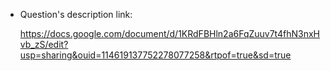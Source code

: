 + Question's description link:

    https://docs.google.com/document/d/1KRdFBHln2a6FqZuuv7t4fhN3nxHvb_zS/edit?usp=sharing&ouid=114619137752278077258&rtpof=true&sd=true
